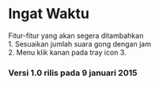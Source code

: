 # Ingat Waktu
Fitur-fitur yang akan segera ditambahkan <br/>
	1. Sesuaikan jumlah suara gong dengan jam <br/>
	2. Menu klik kanan pada tray icon
	3. 
	
### Versi 1.0 rilis pada 9 januari 2015
